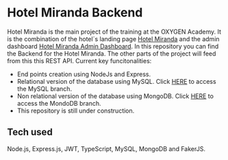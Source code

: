 # Hotel Miranda Backend

Hotel Miranda is the main project of the training at the OXYGEN Academy. It is the combination of the hotel´s landing page [Hotel Miranda](https://simoncriado.github.io/Hotel-Miranda/) and the admin dashboard [Hotel Miranda Admin Dashboard](https://simoncriado.github.io/Hotel-Miranda-Dashboard/). In this repository you can find the Backend for the Hotel Miranda. The other parts of the project will feed from this this REST API. Current key funcitonalities:

- End points creation using NodeJs and Express.
- Relational version of the database using MySQL. Click [HERE](https://github.com/simoncriado/Hotel-Miranda-Backend/tree/mysql) to access the MySQL branch.
- Non relational version of the database using MongoDB. Click [HERE](https://github.com/simoncriado/Hotel-Miranda-Backend/tree/mongodb) to access the MondoDB branch.
- This repository is still under construction.

## Tech used

Node.js, Express.js, JWT, TypeScript, MySQL, MongoDB and FakerJS.
